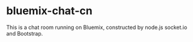 bluemix-chat-cn
===============

This is a chat room running on Bluemix, constructed by node.js socket.io and Bootstrap.
